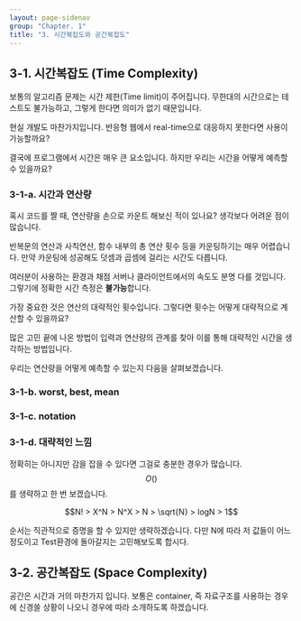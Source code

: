 ```yaml
---
layout: page-sidenav
group: "Chapter. 1"
title: "3. 시간복잡도와 공간복잡도"
---
```


## 3-1. 시간복잡도 (Time Complexity)

보통의 알고리즘 문제는 시간 제한(Time limit)이 주어집니다. 무한대의 시간으로는 테스트도 불가능하고, 그렇게 한다면 의미가 없기 때문입니다.

현실 개발도 마찬가지입니다. 반응형 웹에서 real-time으로 대응하지 못한다면 사용이 가능할까요?

결국에 프로그램에서 시간은 매우 큰 요소입니다. 하지만 우리는 시간을 어떻게 예측할 수 있을까요?

### 3-1-a. 시간과 연산량

혹시 코드를 짤 때, 연산량을 손으로 카운트 해보신 적이 있나요? 생각보다 어려운 점이 많습니다.

반복문의 연산과 사칙연산, 함수 내부의 총 연산 횟수 등을 카운팅하기는 매우 어렵습니다. 만약 카운팅에 성공해도 덧셈과 곱셈에 걸리는 시간도 다릅니다.

여러분이 사용하는 환경과 채점 서버나 클라이언트에서의 속도도 분명 다를 것입니다. 그렇기에 정확한 시간 측정은 **불가능**합니다.

가장 중요한 것은 연산의 대략적인 횟수입니다. 그렇다면 횟수는 어떻게 대략적으로 계산할 수 있을까요?

많은 고민 끝에 나온 방법이 입력과 연산량의 관계를 찾아 이를 통해 대략적인 시간을 생각하는 방법입니다.

우리는 연산량을 어떻게 예측할 수 있는지 다음을 살펴보겠습니다.

### 3-1-b. worst, best, mean

### 3-1-c. notation

### 3-1-d. 대략적인 느낌

정확히는 아니지만 감을 잡을 수 있다면 그걸로 충분한 경우가 많습니다. $$O()$$를 생략하고 한 번 보겠습니다.

$$N! > X^N > N^X > N > \sqrt{N} > logN > 1$$

순서는 직관적으로 증명을 할 수 있지만 생략하겠습니다. 다만 N에 따라 저 값들이 어느정도이고 Test환경에 돌아갈지는 고민해보도록 합시다.

## 3-2. 공간복잡도 (Space Complexity)

공간은 시간과 거의 마찬가지 입니다. 보통은 container, 즉 자료구조를 사용하는 경우에 신경쓸 상황이 나오니 경우에 따라 소개하도록 하겠습니다.
